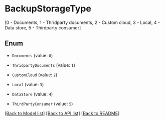 # BackupStorageType

[0 - Documents, 1 - Thridparty documents, 2 - Custom cloud, 3 - Local, 4 - Data store, 5 - Thirdparty consumer]

## Enum

* `Documents` (value: `0`)

* `ThridpartyDocuments` (value: `1`)

* `CustomCloud` (value: `2`)

* `Local` (value: `3`)

* `DataStore` (value: `4`)

* `ThirdPartyConsumer` (value: `5`)

[[Back to Model list]](../README.md#documentation-for-models) [[Back to API list]](../README.md#documentation-for-api-endpoints) [[Back to README]](../README.md)


